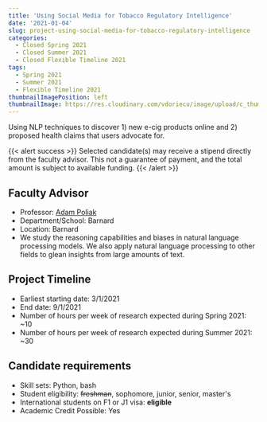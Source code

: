 ```yaml
---
title: 'Using Social Media for Tobacco Regulatory Intelligence'
date: '2021-01-04'
slug: project-using-social-media-for-tobacco-regulatory-intelligence
categories:
  - Closed Spring 2021
  - Closed Summer 2021
  - Closed Flexible Timeline 2021
tags:
  - Spring 2021
  - Summer 2021
  - Flexible Timeline 2021
thumbnailImagePosition: left
thumbnailImage: https://res.cloudinary.com/vdoriecu/image/upload/c_thumb,w_200,g_face/v1579110178/construction_c6dqbd.png
---
```

Using NLP techniques to discover 1) new e-cig products online and 2) proposed health claims that users advocate for.

<!--more-->

{{< alert success >}}
Selected candidate(s) may receive a stipend directly from the faculty advisor. This not a guarantee of payment, and the total amount is subject to available funding.
{{< /alert >}}

## Faculty Advisor
+ Professor: [Adam Poliak](https://azpoliak.github.io/)
+ Department/School: Barnard
+ Location: Barnard 
+ We study the reasoning capabilities and biases in natural language processing models. We also apply natural language processing to other fields to glean insights from large amounts of text.

## Project Timeline
+ Earliest starting date: 3/1/2021
+ End date: 9/1/2021
+ Number of hours per week of research expected during Spring 2021: ~10
+ Number of hours per week of research expected during Summer 2021: ~30

## Candidate requirements
+ Skill sets: Python, bash
+ Student eligibility: ~~freshman~~, sophomore, junior, senior, master's
+ International students on F1 or J1 visa: **eligible**
+ Academic Credit Possible: Yes

